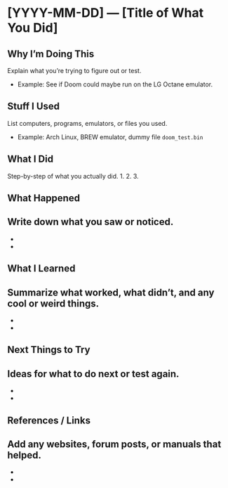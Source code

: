 # [YYYY-MM-DD] — [Title of What You Did]

## Why I’m Doing This
Explain what you’re trying to figure out or test.
- Example: See if Doom could maybe run on the LG Octane emulator.

## Stuff I Used
List computers, programs, emulators, or files you used.
- Example: Arch Linux, BREW emulator, dummy file `doom_test.bin`

## What I Did
Step-by-step of what you actually did.
1. 
2. 
3. 

## What Happened
Write down what you saw or noticed.
- 
- 
- 

## What I Learned
Summarize what worked, what didn’t, and any cool or weird things.
- 
- 
- 

## Next Things to Try
Ideas for what to do next or test again.
- 
- 
- 

## References / Links
Add any websites, forum posts, or manuals that helped.
- 
- 
- 
